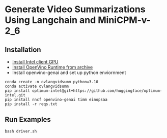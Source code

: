 # Generate Video Summarizations Using Langchain and MiniCPM-v-2_6  

## Installation
* [Install Intel client GPU](https://dgpu-docs.intel.com/driver/client/overview.html)
* [Install OpenVino Runtime from archive](https://docs.openvino.ai/2024/get-started/install-openvino/install-openvino-archive-linux.html)
* Install openvino-genai and set up python enviornment

```
conda create -n ovlangvidsumm python=3.10
conda activate ovlangvidsumm
pip install optimum-intel@git+https://github.com/huggingface/optimum-intel.git
pip install nncf openvino-genai timm einopsaa
pip install -r reqs.txt
```

## Run Examples
```
bash driver.sh
```